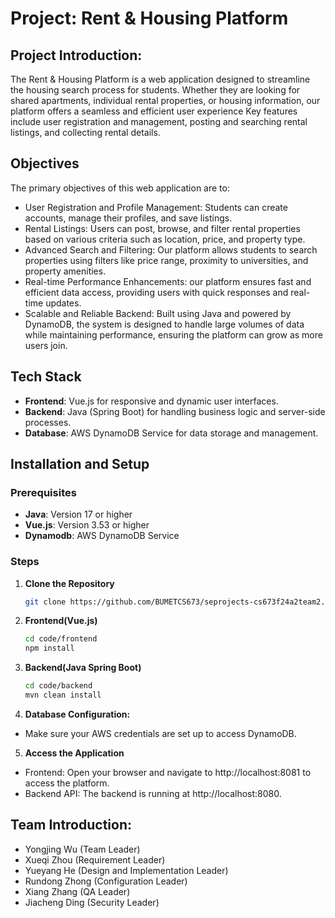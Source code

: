 # Project: Rent & Housing Platform

## Project Introduction:
The Rent & Housing Platform is a web application designed to streamline the housing search process for students. Whether they are looking for shared apartments, individual rental properties, or housing information, our platform offers a seamless and efficient user experience
Key features include user registration and management, posting and searching rental listings, and collecting rental details.

## Objectives

The primary objectives of this web application are to:
- User Registration and Profile Management: Students can create accounts, manage their profiles, and save listings.
- Rental Listings: Users can post, browse, and filter rental properties based on various criteria such as location, price, and property type.
- Advanced Search and Filtering: Our platform allows students to search properties using filters like price range, proximity to universities, and property amenities.
- Real-time Performance Enhancements: our platform ensures fast and efficient data access, providing users with quick responses and real-time updates.
- Scalable and Reliable Backend: Built using Java and powered by DynamoDB, the system is designed to handle large volumes of data while maintaining performance, ensuring the platform can grow as more users join.

## Tech Stack

- **Frontend**: Vue.js for responsive and dynamic user interfaces.
- **Backend**: Java (Spring Boot) for handling business logic and server-side processes.
- **Database**: AWS DynamoDB Service for data storage and management.

## Installation and Setup

### Prerequisites
- **Java**: Version 17 or higher
- **Vue.js**: Version 3.53 or higher
- **Dynamodb**: AWS DynamoDB Service

### Steps
1. **Clone the Repository**
   ```bash
   git clone https://github.com/BUMETCS673/seprojects-cs673f24a2team2.git
   ```
2. **Frontend(Vue.js)**
   ```bash
   cd code/frontend
   npm install
   ```
3. **Backend(Java Spring Boot)**
   ```bash
   cd code/backend
   mvn clean install
   ```
4. **Database Configuration:**
- Make sure your AWS credentials are set up to access DynamoDB.
     
5. **Access the Application**
- Frontend: Open your browser and navigate to http://localhost:8081 to access the platform.
- Backend API: The backend is running at http://localhost:8080.

## Team Introduction:
- Yongjing Wu (Team Leader)
- Xueqi Zhou (Requirement Leader)
- Yueyang He (Design and Implementation Leader) 
- Rundong Zhong (Configuration Leader)
- Xiang Zhang (QA Leader)
- Jiacheng Ding (Security Leader)
